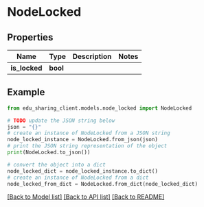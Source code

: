# NodeLocked


## Properties

Name | Type | Description | Notes
------------ | ------------- | ------------- | -------------
**is_locked** | **bool** |  | 

## Example

```python
from edu_sharing_client.models.node_locked import NodeLocked

# TODO update the JSON string below
json = "{}"
# create an instance of NodeLocked from a JSON string
node_locked_instance = NodeLocked.from_json(json)
# print the JSON string representation of the object
print(NodeLocked.to_json())

# convert the object into a dict
node_locked_dict = node_locked_instance.to_dict()
# create an instance of NodeLocked from a dict
node_locked_from_dict = NodeLocked.from_dict(node_locked_dict)
```
[[Back to Model list]](../README.md#documentation-for-models) [[Back to API list]](../README.md#documentation-for-api-endpoints) [[Back to README]](../README.md)


